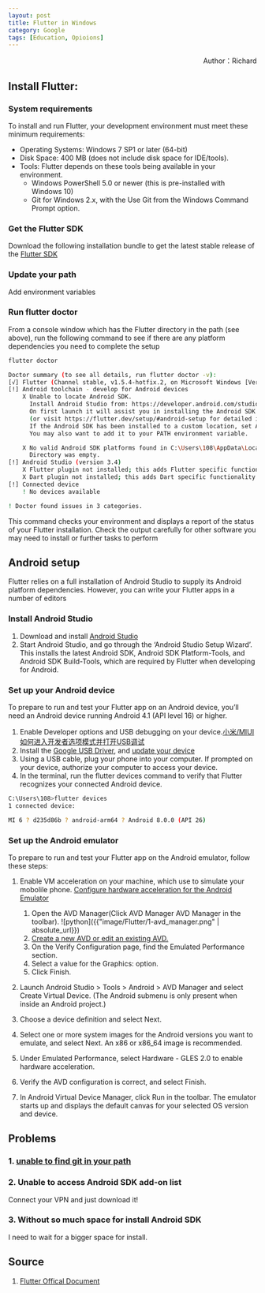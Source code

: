 ```yaml
---
layout: post
title: Flutter in Windows
category: Google
tags: [Education, Opioions]
---
```


<p align="right">Author：Richard</p>

## Install Flutter:
### System requirements
To install and run Flutter, your development environment must meet these minimum requirements:

- Operating Systems: Windows 7 SP1 or later (64-bit)
- Disk Space: 400 MB (does not include disk space for IDE/tools).
- Tools: Flutter depends on these tools being available in your environment.
    - Windows PowerShell 5.0 or newer (this is pre-installed with Windows 10)
    - Git for Windows 2.x, with the Use Git from the Windows Command Prompt option.

### Get the Flutter SDK
Download the following installation bundle to get the latest stable release of the [Flutter SDK](https://flutter.dev/docs/get-started/install/windows)
### Update your path
Add environment variables
### Run flutter doctor
From a console window which has the Flutter directory in the path (see above), run the following command to see if there are any platform dependencies you need to complete the setup

```bash
flutter doctor
```

```bash
Doctor summary (to see all details, run flutter doctor -v):
[√] Flutter (Channel stable, v1.5.4-hotfix.2, on Microsoft Windows [Version 6.1.7601], locale zh-CN)
[!] Android toolchain - develop for Android devices
    X Unable to locate Android SDK.
      Install Android Studio from: https://developer.android.com/studio/index.html
      On first launch it will assist you in installing the Android SDK components.
      (or visit https://flutter.dev/setup/#android-setup for detailed instructions).
      If the Android SDK has been installed to a custom location, set ANDROID_HOME to that location.
      You may also want to add it to your PATH environment variable.

    X No valid Android SDK platforms found in C:\Users\108\AppData\Local\Android\sdk\platforms.
      Directory was empty.
[!] Android Studio (version 3.4)
    X Flutter plugin not installed; this adds Flutter specific functionality.
    X Dart plugin not installed; this adds Dart specific functionality.
[!] Connected device
    ! No devices available

! Doctor found issues in 3 categories.
```
This command checks your environment and displays a report of the status of your Flutter installation. Check the output carefully for other software you may need to install or further tasks to perform 

## Android setup
Flutter relies on a full installation of Android Studio to supply its Android platform dependencies. However, you can write your Flutter apps in a number of editors

### Install Android Studio
1. Download and install [Android Studio](https://developer.android.com/studio)
2. Start Android Studio, and go through the ‘Android Studio Setup Wizard’. This installs the latest Android SDK, Android SDK Platform-Tools, and Android SDK Build-Tools, which are required by Flutter when developing for Android.


### Set up your Android device
To prepare to run and test your Flutter app on an Android device, you’ll need an Android device running Android 4.1 (API level 16) or higher.

1. Enable Developer options and USB debugging on your device.[小米/MIUI如何进入开发者选项模式并打开USB调试](https://jingyan.baidu.com/article/8275fc864fe33c46a03cf699.html)
2. Install the [Google USB Driver](https://developer.android.com/studio/run/win-usb), and [update your device](https://developer.android.com/studio/run/oem-usb.html#InstallingDriver)
3. Using a USB cable, plug your phone into your computer. If prompted on your device, authorize your computer to access your device.
4. In the terminal, run the flutter devices command to verify that Flutter recognizes your connected Android device.

```bash
C:\Users\108>flutter devices
1 connected device:

MI 6 ? d235d86b ? android-arm64 ? Android 8.0.0 (API 26)
```


### Set up the Android emulator
To prepare to run and test your Flutter app on the Android emulator, follow these steps:
1. Enable VM acceleration on your machine, which use to simulate your mobolile phone.
    [Configure hardware acceleration for the Android Emulator](https://developer.android.com/studio/run/emulator-acceleration)
    1. Open the AVD Manager(Click AVD Manager AVD Manager in the toolbar).
    ![python]({{"image/Flutter/1-avd_manager.png" | absolute_url}})
    2. [Create a new AVD or edit an existing AVD.](https://developer.android.com/studio/run/managing-avds#createavd)
    3. On the Verify Configuration page, find the Emulated Performance section.
    4. Select a value for the Graphics: option.
    5. Click Finish.

2. Launch Android Studio > Tools > Android > AVD Manager and select Create Virtual Device. (The Android submenu is only present when inside an Android project.)
3. Choose a device definition and select Next.
4. Select one or more system images for the Android versions you want to emulate, and select Next. An x86 or x86_64 image is recommended.
5. Under Emulated Performance, select Hardware - GLES 2.0 to enable hardware acceleration.
6. Verify the AVD configuration is correct, and select Finish.
7. In Android Virtual Device Manager, click Run in the toolbar. The emulator starts up and displays the default canvas for your selected OS version and device.

## Problems
### 1. [unable to find git in your path](https://github.com/flutter/flutter/issues/16591)

### 2. Unable to access Android SDK add-on list
Connect your VPN and just download it!

### 3. Without so much space for install Android SDK
I need to wait for a bigger space for install.

## Source
1. [Flutter Offical Document](https://flutter.dev/docs/get-started/install/windows)